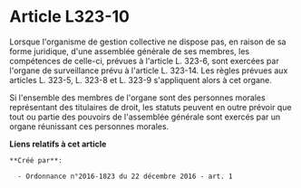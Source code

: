 # Article L323-10

Lorsque l'organisme de gestion collective ne dispose pas, en raison de sa forme juridique, d'une assemblée générale de ses
membres, les compétences de celle-ci, prévues à l'article L. 323-6, sont exercées par l'organe de surveillance prévu à
l'article L. 323-14. Les règles prévues aux articles L. 323-5, L. 323-8 et L. 323-9 s'appliquent alors à cet organe. 

Si l'ensemble des membres de l'organe sont des personnes morales représentant des titulaires de droit, les statuts peuvent en
outre prévoir que tout ou partie des pouvoirs de l'assemblée générale sont exercés par un organe réunissant ces personnes
morales.

**Liens relatifs à cet article**

	**Créé par**:

	  - Ordonnance n°2016-1823 du 22 décembre 2016 - art. 1

